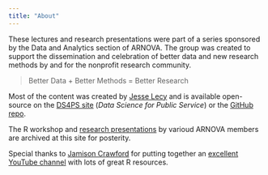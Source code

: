```yaml
---
title: "About"
---
```


These lectures and research presentations were part of a series sponsored by the Data and Analytics section of ARNOVA. The group was created to support the dissemination and celebration of better data and new research methods by and for the nonprofit research community. 

> Better Data + Better Methods = Better Research 

Most of the content was created by [Jesse Lecy](www.lecy.info) and is available open-source on the [DS4PS site](https://ds4ps.org/) (*Data Science for Public Service*) or the [GitHub repo](https://github.com/DS4PS). 

The R workshop and [research presentations](https://nonprofit-open-data-collective.github.io/r-crash-course/talks/) by varioud ARNOVA members are archived at this site for posterity. 

Special thanks to [Jamison Crawford](https://github.com/jamisoncrawford) for putting together an [excellent YouTube channel](https://www.youtube.com/channel/UC7qXkCiERSNtT_1IHt_88kQ/featured) with lots of great R resources. 


